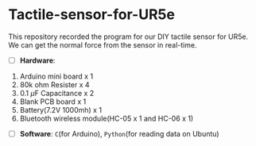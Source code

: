 # Tactile-sensor-for-UR5e
This repository recorded the program for our DIY tactile sensor for UR5e. We can get the normal force from the sensor in real-time. 

- [ ] **Hardware**: 

1. Arduino mini board x 1
2. 80k ohm Resister x 4
3. 0.1 $\mu$F Capacitance  x 2
4. Blank PCB board x 1
5. Battery(7.2V 1000mh) x 1
6. Bluetooth wireless module(HC-05 x 1 and HC-06 x 1)

- [ ] **Software**: `C`(for Arduino), `Python`(for reading data on Ubuntu)

